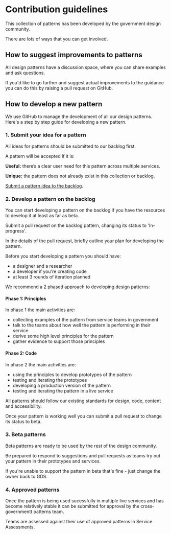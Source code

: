 

# Contribution guidelines

This collection of patterns has been developed by the government design community.

There are lots of ways that you can get involved.


## How to suggest improvements to patterns

All design patterns have a discussion space, where you can share examples and ask questions.

If you'd like to go further and suggest actual improvements to the guidance you can do this by raising a pull request on GitHub.


## How to develop a new pattern

We use GitHub to manage the development of all our design patterns. 
Here's a step by step guide for developing a new pattern.


### 1. Submit your idea for a pattern

All ideas for patterns should be submitted to our backlog first. 

A pattern will be accepted if it is:

**Useful:** there’s a clear user need for this pattern across multiple services.

**Unique:** the pattern does not already exist in this collection or backlog.

[Submit a pattern idea to the backlog](#).


### 2. Develop a pattern on the backlog

You can start developing a pattern on the backlog if you have the resources to develop it at least as far as beta.

Submit a pull request on the backlog pattern, changing its status to 'In-progress'.

In the details of the pull request, briefly outline your plan for developing the pattern.

Before you start developing a pattern you should have:

- a designer and a researcher
- a developer if you're creating code
- at least 3 rounds of iteration planned

We recommend a 2 phased approach to developing design patterns:

#### Phase 1: Principles

In phase 1 the main activities are:

- collecting examples of the pattern from service teams in government
- talk to the teams about how well the pattern is performing in their service
- derive some high level principles for the pattern
- gather evidence to support those principles


#### Phase 2: Code

In phase 2 the main activities are:

- using the principles to develop prototypes of the pattern
- testing and iterating the prototypes
- developing a production version of the pattern
- testing and iterating the pattern in a live service

All patterns should follow our existing standards for design, code, content and accessibility.

Once your pattern is working well you can submit a pull request to change its status to beta.


### 3. Beta patterns

Beta patterns are ready to be used by the rest of the design community.

Be prepared to respond to suggestions and pull requests as teams try out your pattern in their prototypes and services.

If you're unable to support the pattern in beta that's fine - just change the owner back to GDS.


### 4. Approved patterns

Once the pattern is being used sucessfully in multiple live services and has become relatively stable it can be submitted for approval by the cross-governmentt patterns team.

Teams are assessed against their use of approved patterns in Service Assessments.

